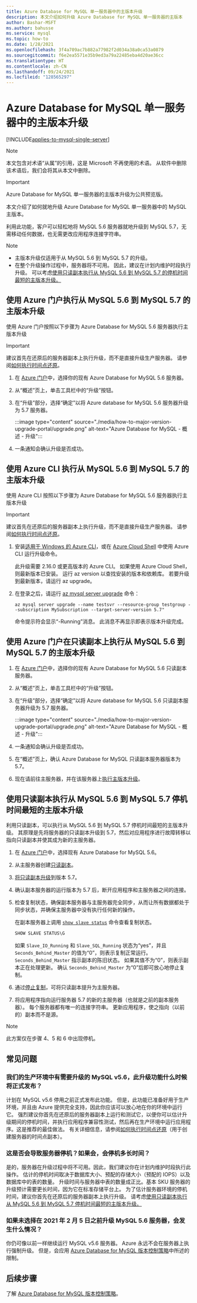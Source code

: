 ```yaml
---
title: Azure Database for MySQL 单一服务器中的主版本升级
description: 本文介绍如何升级 Azure Database for MySQL 单一服务器的主版本
author: Bashar-MSFT
ms.author: bahusse
ms.service: mysql
ms.topic: how-to
ms.date: 1/28/2021
ms.openlocfilehash: 3f4a709ac7b882a77982f2d034a38a0ca53a0879
ms.sourcegitcommit: f6e2ea5571e35b9ed3a79a22485eba4d20ae36cc
ms.translationtype: HT
ms.contentlocale: zh-CN
ms.lasthandoff: 09/24/2021
ms.locfileid: "128565297"
---
```

# <a name="major-version-upgrade-in-azure-database-for-mysql-single-server"></a>Azure Database for MySQL 单一服务器中的主版本升级

[!INCLUDE[applies-to-mysql-single-server](includes/applies-to-mysql-single-server.md)]

> [!NOTE]
> 本文包含对术语“从属”的引用，这是 Microsoft 不再使用的术语。 从软件中删除该术语后，我们会将其从本文中删除。
>

> [!IMPORTANT]
> Azure Database for MySQL 单一服务器的主版本升级为公共预览版。

本文介绍了如何就地升级 Azure Database for MySQL 单一服务器中的 MySQL 主版本。

利用此功能，客户可以轻松地将 MySQL 5.6 服务器就地升级到 MySQL 5.7，无需移动任何数据，也无需更改应用程序连接字符串。

> [!Note]
> * 主版本升级仅适用于从 MySQL 5.6 到 MySQL 5.7 的升级。
> * 在整个升级操作过程中，服务器将不可用。 因此，建议在计划内维护时段执行升级。 可以考虑[使用只读副本执行从 MySQL 5.6 到 MySQL 5.7 的停机时间最短的主版本升级。](#perform-minimal-downtime-major-version-upgrade-from-mysql-56-to-mysql-57-using-read-replicas)

## <a name="perform-major-version-upgrade-from-mysql-56-to-mysql-57-using-azure-portal"></a>使用 Azure 门户执行从 MySQL 5.6 到 MySQL 5.7 的主版本升级

使用 Azure 门户按照以下步骤为 Azure Database for MySQL 5.6 服务器执行主版本升级

> [!IMPORTANT]
> 建议首先在还原后的服务器副本上执行升级，而不是直接升级生产服务器。 请参阅[如何执行时间点还原](howto-restore-server-portal.md#point-in-time-restore)。

1. 在 [Azure 门户](https://portal.azure.com/)中，选择你的现有 Azure Database for MySQL 5.6 服务器。

2. 从“概述”页上，单击工具栏中的“升级”按钮。

3. 在“升级”部分，选择“确定”以将 Azure database for MySQL 5.6 服务器升级为 5.7 服务器。

   :::image type="content" source="./media/how-to-major-version-upgrade-portal/upgrade.png" alt-text="Azure Database for MySQL - 概述 - 升级":::

4. 一条通知会确认升级是否成功。


## <a name="perform-major-version-upgrade-from-mysql-56-to-mysql-57-using-azure-cli"></a>使用 Azure CLI 执行从 MySQL 5.6 到 MySQL 5.7 的主版本升级

使用 Azure CLI 按照以下步骤为 Azure Database for MySQL 5.6 服务器执行主版本升级

> [!IMPORTANT]
> 建议首先在还原后的服务器副本上执行升级，而不是直接升级生产服务器。 请参阅[如何执行时间点还原](howto-restore-server-cli.md#server-point-in-time-restore)。

1. 安装[适用于 Windows 的 Azure CLI](/cli/azure/install-azure-cli)，或在 [Azure Cloud Shell](../cloud-shell/overview.md) 中使用 Azure CLI 运行升级命令。 
 
   此升级需要 2.16.0 或更高版本的 Azure CLI。 如果使用 Azure Cloud Shell，则最新版本已安装。 运行 az version 以查找安装的版本和依赖库。 若要升级到最新版本，请运行 az upgrade。

2. 在登录之后，请运行 [az mysql server upgrade](/cli/azure/mysql/server#az_mysql_server_upgrade) 命令：

   ```azurecli
   az mysql server upgrade --name testsvr --resource-group testgroup --subscription MySubscription --target-server-version 5.7"
   ```
   
   命令提示符会显示“-Running”消息。 此消息不再显示即表示版本升级完成。

## <a name="perform-major-version-upgrade-from-mysql-56-to-mysql-57-on-read-replica-using-azure-portal"></a>使用 Azure 门户在只读副本上执行从 MySQL 5.6 到 MySQL 5.7 的主版本升级

1. 在 [Azure 门户](https://portal.azure.com/)中，选择你的现有 Azure Database for MySQL 5.6 只读副本服务器。

2. 从“概述”页上，单击工具栏中的“升级”按钮。

3. 在“升级”部分，选择“确定”以将 Azure database for MySQL 5.6 只读副本服务器升级为 5.7 服务器。

   :::image type="content" source="./media/how-to-major-version-upgrade-portal/upgrade.png" alt-text="Azure Database for MySQL - 概述 - 升级":::

4. 一条通知会确认升级是否成功。

5. 在“概述”页上，确认 Azure Database for MySQL 只读副本服务器版本为 5.7。

6. 现在请前往主服务器，并在该服务器上[执行主版本升级](#perform-major-version-upgrade-from-mysql-56-to-mysql-57-using-azure-portal)。

## <a name="perform-minimal-downtime-major-version-upgrade-from-mysql-56-to-mysql-57-using-read-replicas"></a>使用只读副本执行从 MySQL 5.6 到 MySQL 5.7 停机时间最短的主版本升级

利用只读副本，可以执行从 MySQL 5.6 到 MySQL 5.7 停机时间最短的主版本升级。 其原理是先将服务器的只读副本升级到 5.7，然后对应用程序进行故障转移以指向只读副本并使其成为新的主服务器。

1. 在 [Azure 门户](https://portal.azure.com/)中，选择现有 Azure Database for MySQL 5.6。

2. 从主服务器创建[只读副本](./concepts-read-replicas.md#create-a-replica)。

3. [将只读副本升级](#perform-major-version-upgrade-from-mysql-56-to-mysql-57-on-read-replica-using-azure-portal)到版本 5.7。

4. 确认副本服务器的运行版本为 5.7 后，断开应用程序和主服务器之间的连接。
 
5. 检查复制状态，确保副本服务器与主服务器完全同步，从而让所有数据都处于同步状态，并确保主服务器中没有执行任何新的操作。

   在副本服务器上调用 [`show slave status`](https://dev.mysql.com/doc/refman/5.7/en/show-slave-status.html) 命令查看复制状态。

   ```sql
   SHOW SLAVE STATUS\G
   ```

   如果 `Slave_IO_Running` 和 `Slave_SQL_Running` 状态为“yes”，并且 `Seconds_Behind_Master` 的值为“0”，则表示复制正常运行。 `Seconds_Behind_Master` 指示副本的陈旧状态。 如果其值不为“0”，则表示副本正在处理更新。 确认 `Seconds_Behind_Master` 为“0”后即可放心地停止复制。

6. 通过[停止复制](./howto-read-replicas-portal.md#stop-replication-to-a-replica-server)，可将只读副本提升为主服务器。

7. 将应用程序指向运行服务器 5.7 的新的主服务器（也就是之前的副本服务器）。 每个服务器都有唯一的连接字符串。 更新应用程序，使之指向（以前的）副本而不是源。

> [!Note]
> 此方案仅在步骤 4、5 和 6 中出现停机。


## <a name="frequently-asked-questions"></a>常见问题

### <a name="when-will-this-upgrade-feature-be-ga-as-we-have-mysql-v56-in-our-production-environment-that-we-need-to-upgrade"></a>我们的生产环境中有需要升级的 MySQL v5.6，此升级功能什么时候将正式发布？

计划在 MySQL v5.6 停用之前正式发布此功能。 但是，此功能已准备好用于生产环境，并且由 Azure 提供完全支持，因此你应该可以放心地在你的环境中运行它。 强烈建议你首先在还原后的服务器副本上运行和测试它，以便你可以估计升级期间的停机时间，并执行应用程序兼容性测试，然后再在生产环境中运行应用程序。这是推荐的最佳做法。 有关详细信息，请参阅[如何执行时间点还原](howto-restore-server-portal.md#point-in-time-restore)（用于创建服务器的时间点副本）。 

### <a name="will-this-cause-downtime-of-the-server-and-if-so-how-long"></a>这是否会导致服务器停机？如果会，会停机多长时间？

是的，服务器在升级过程中将不可用。因此，我们建议你在计划内维护时段执行此操作。 估计的停机时间取决于数据库大小、预配的存储大小（预配的 IOPS）以及数据库中的表的数量。 升级时间与服务器中表的数量成正比。基本 SKU 服务器的升级预计需要更长时间，因为它在标准存储平台上。 为了估计服务器环境的停机时间，建议你首先在还原后的服务器副本上执行升级。 请考虑[使用只读副本执行从 MySQL 5.6 到 MySQL 5.7 停机时间最短的主版本升级。](#perform-minimal-downtime-major-version-upgrade-from-mysql-56-to-mysql-57-using-read-replicas)

### <a name="what-will-happen-if-we-do-not-choose-to-upgrade-our-mysql-v56-server-before-february-5-2021"></a>如果未选择在 2021 年 2 月 5 日之前升级 MySQL 5.6 服务器，会发生什么情况？

你仍可像以前一样继续运行 MySQL v5.6 服务器。 Azure 永远不会在服务器上执行强制升级。 但是，会应用 [Azure Database for MySQL 版本控制策略](concepts-version-policy.md)中所述的限制。

## <a name="next-steps"></a>后续步骤

了解 [Azure Database for MySQL 版本控制策略](concepts-version-policy.md)。